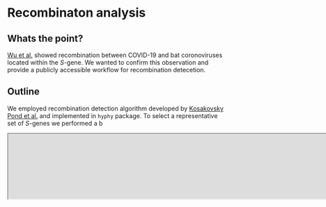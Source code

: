 # Recombinaton analysis

## Whats the point?

[Wu et al.](https://doi.org/10.1038/s41586-020-2008-3) showed recombination between COVID-19 and bat coronoviruses located within the *S*-gene. We wanted to confirm this observation and provide a publicly accessible workflow for recombination detecetion.

## Outline

We employed recombination detection algorithm developed by [Kosakovsky Pond et al.](http://mbe.oxfordjournals.org/cgi/content/full/23/10/1891) and implemented in `hyphy` package. To select a representative set of *S*-genes we performed a b 


<iframe id="xdnjd" width="1784" src="https://www.ncbi.nlm.nih.gov/projects/msaviewer/embedded_iframe.html?iframe=xdnjd&coloring=fbd&key=12RNvctmFL-4SFq4m1lsRjzv3G6DH40agRypCr0OryA-Ehjc3OZLNKUDkFOSQI093CWBMZ8VxBCDCpcHkQGdGq8zkj2-AZQ&appname=no_appname" onload="resize_xdnjd();">
</iframe>
<script type="text/javascript">function resize_xdnjd(){var resize=function(e){if(e.origin=="https://www.ncbi.nlm.nih.gov" && !isNaN(e.data))document.getElementById("xdnjd").height=parseInt(e.data);};if (!window.addEventListener) window.attachEvent("onmessage",resize,false);else  window.addEventListener("message",resize,false);}
</script>